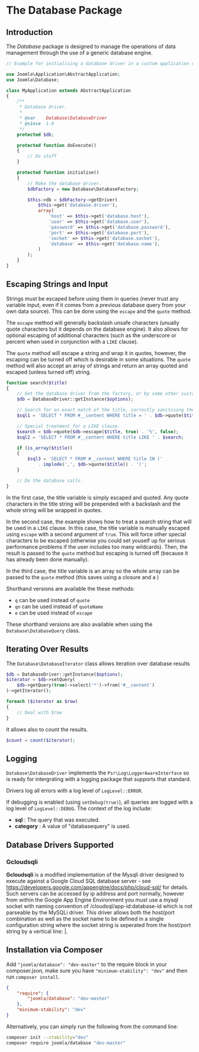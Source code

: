 # The Database Package

## Introduction

The *Database* package is designed to manage the operations of data management through the use of a generic database engine.

```php
// Example for initialising a database driver in a custom application class.

use Joomla\Application\AbstractApplication;
use Joomla\Database;

class MyApplication extends AbstractApplication
{
	/**
	 * Database driver.
	 *
	 * @var    Database\DatabaseDriver
	 * @since  1.0
	 */
	protected $db;

	protected function doExecute()
	{
		// Do stuff
	}

	protected function initialise()
	{
		// Make the database driver.
		$dbFactory = new Database\DatabaseFactory;

		$this->db = $dbFactory->getDriver(
			$this->get('database.driver'),
			array(
				'host' => $this->get('database.host'),
				'user' => $this->get('database.user'),
				'password' => $this->get('database.password'),
				'port' => $this->get('database.port'),
				'socket' => $this->get('database.socket'),
				'database' => $this->get('database.name'),
			)
		);
	}
}
```

## Escaping Strings and Input

Strings must be escaped before using them in queries (never trust any variable input, even if it comes from a previous database query from your own data source). This can be done using the `escape` and the `quote` method.

The `escape` method will generally backslash unsafe characters (unually quote characters but it depends on the database engine). It also allows for optional escaping of additional characters (such as the underscore or percent when used in conjunction with a `LIKE` clause).

The `quote` method will escape a string and wrap it in quotes, however, the escaping can be turned off which is desirable in some situations. The `quote` method will also accept an array of strings and return an array quoted and escaped (unless turned off) string.

```php
function search($title)
{
	// Get the database driver from the factory, or by some other suitable means.
	$db = DatabaseDriver::getInstance($options);

	// Search for an exact match of the title, correctly sanitising the untrusted input.
	$sql1 = 'SELECT * FROM #__content WHERE title = ' . $db->quote($title);

	// Special treatment for a LIKE clause.
	$search = $db->quote($db->escape($title, true) . '%', false);
	$sql2 = 'SELECT * FROM #__content WHERE title LIKE ' . $search;

	if (is_array($title))
	{
		$sql3 = 'SELECT * FROM #__content WHERE title IN ('
			. implode(',', $db->quote($title)) . ')';
	}

	// Do the database calls.
}
```

In the first case, the title variable is simply escaped and quoted. Any quote characters in the title string will be prepended with a backslash and the whole string will be wrapped in quotes.

In the second case, the example shows how to treat a search string that will be used in a `LIKE` clause. In this case, the title variable is manually escaped using `escape` with a second argument of `true`. This will force other special characters to be escaped (otherwise you could set youself up for serious performance problems if the user includes too many wildcards). Then, the result is passed to the `quote` method but escaping is turned off (because it has already been done manually).

In the third case, the title variable is an array so the whole array can be passed to the `quote` method (this saves using a closure and a )

Shorthand versions are  available the these methods:

* `q` can be used instead of `quote`
* `qn` can be used instead of `quoteName`
* `e` can be used instead of `escape`

These shorthand versions are also available when using the `Database\DatabaseQuery` class.

## Iterating Over Results

The `Database\DatabaseIterator` class allows iteration over database results

```php
$db = DatabaseDriver::getInstance($options);
$iterator = $db->setQuery(
	$db->getQuery(true)->select('*')->from('#__content')
)->getIterator();

foreach ($iterator as $row)
{
    // Deal with $row
}
```

It allows also to count the results.

```php
$count = count($iterator);
```
## Logging

`Database\DatabaseDriver` implements the `Psr\Log\LoggerAwareInterface` so is ready for intergrating with a logging package that supports that standard.

Drivers log all errors with a log level of `LogLevel::ERROR`.

If debugging is enabled (using `setDebug(true)`), all queries are logged with a log level of `LogLevel::DEBUG`. The context of the log include:

* **sql** : The query that was executed.
* **category** : A value of "databasequery" is used.


## Database Drivers Supported
### Gcloudsqli


**Gcloudsqli** is a modified implementation of the Mysqli driver designed to execute against a Google Cloud SQL database server - see https://developers.google.com/appengine/docs/php/cloud-sql/ for details.  Such servers can be accessed by ip address and port normally, however from within the Google App Engine Environment you must use a mysql socket with naming convention of /cloudsql/app-id:database-id which is not parseable by the MySQLi driver.  This driver allows both the host/port combination as well as the socket name to be defined in a single configuration string where the socket string is seperated from the host/port string by a vertical line: |.

## Installation via Composer

Add `"joomla/database": "dev-master"` to the require block in your composer.json, make sure you have `"minimum-stability": "dev"` and then run `composer install`.

```json
{
	"require": {
		"joomla/database": "dev-master"
	},
	"minimum-stability": "dev"
}
```

Alternatively, you can simply run the following from the command line:

```sh
composer init --stability="dev"
composer require joomla/database "dev-master"
```
